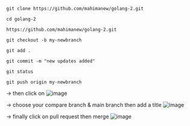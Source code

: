 

```
git clone https://github.com/mahimanew/golang-2.git
```

```
cd golang-2
```

```
https://github.com/mahimanew/golang-2.git
```

```
git checkout -b my-newbranch
```

```
git add .
```

```
git commit -m "new updates added"
```

```
git status
```

```
git push origin my-newbranch
```

-> then click on 
![image](https://github.com/user-attachments/assets/89135322-c32f-4d07-a330-da66f48081fc)

-> choose your compare branch & main branch then add a title
![image](https://github.com/user-attachments/assets/b1b315b6-1d5e-4413-aab9-6a1f7c76df02)

-> finally click on pull request then merge
![image](https://github.com/user-attachments/assets/212df9fb-348a-4563-b932-86931228fbc2)


